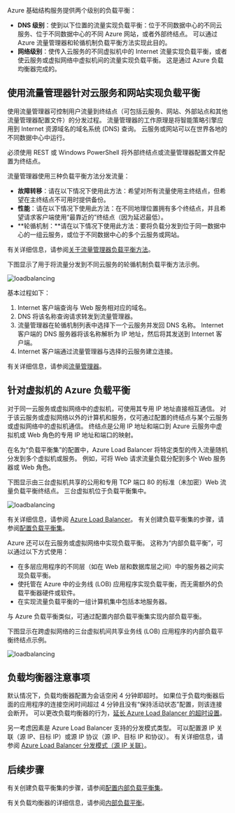

Azure 基础结构服务提供两个级别的负载平衡：

* **DNS 级别**：使到以下位置的流量实现负载平衡：位于不同数据中心的不同云服务、位于不同数据中心的不同 Azure 网站，或者外部终结点。 可以通过 Azure 流量管理器和轮循机制负载平衡方法实现此目的。
* **网络级别**：使传入云服务的不同虚拟机中的 Internet 流量实现负载平衡，或者使云服务或虚拟网络中虚拟机间的流量实现负载平衡。 这是通过 Azure 负载均衡器完成的。

## <a name="traffic-manager-load-balancing-for-cloud-services-and-websites"></a>使用流量管理器针对云服务和网站实现负载平衡
使用流量管理器可控制用户流量到终结点（可包括云服务、网站、外部站点和其他流量管理器配置文件）的分发过程。 流量管理器的工作原理是将智能策略引擎应用到 Internet 资源域名的域名系统 (DNS) 查询。 云服务或网站可以在世界各地的不同数据中心中运行。

必须使用 REST 或 Windows PowerShell 将外部终结点或流量管理器配置文件配置为终结点。

流量管理器使用三种负载平衡方法分发流量：

* **故障转移**：请在以下情况下使用此方法：希望对所有流量使用主终结点，但希望在主终结点不可用时提供备份。
* **性能**：请在以下情况下使用此方法：在不同地理位置拥有多个终结点，并且希望请求客户端使用“最靠近的”终结点（因为延迟最低）。
* **轮循机制：**请在以下情况下使用此方法：要将负载分发到位于同一数据中心的一组云服务，或位于不同数据中心的多个云服务或网站。

有关详细信息，请参阅[关于流量管理器负载平衡方法](../articles/traffic-manager/traffic-manager-routing-methods.md)。

下图显示了用于将流量分发到不同云服务的轮循机制负载平衡方法示例。

![loadbalancing](./media/virtual-machines-common-load-balance/TMSummary.png)

基本过程如下：

1. Internet 客户端查询与 Web 服务相对应的域名。
2. DNS 将该名称查询请求转发到流量管理器。
3. 流量管理器在轮循机制列表中选择下一个云服务并发回 DNS 名称。 Internet 客户端的 DNS 服务器将该名称解析为 IP 地址，然后将其发送到 Internet 客户端。
4. Internet 客户端通过流量管理器与选择的云服务建立连接。

有关详细信息，请参阅[流量管理器](../articles/traffic-manager/traffic-manager-overview.md)。

## <a name="azure-load-balancing-for-virtual-machines"></a>针对虚拟机的 Azure 负载平衡
对于同一云服务或虚拟网络中的虚拟机，可使用其专用 IP 地址直接相互通信。 对于该云服务或虚拟网络以外的计算机和服务，仅可通过配置的终结点与某个云服务或虚拟网络中的虚拟机通信。 终结点是公用 IP 地址和端口到 Azure 云服务中虚拟机或 Web 角色的专用 IP 地址和端口的映射。

在名为“负载平衡集”的配置中，Azure Load Balancer 将特定类型的传入流量随机分发到多个虚拟机或服务。 例如，可将 Web 请求流量负载分配到多个 Web 服务器或 Web 角色。

下图显示由三台虚拟机共享的公用和专用 TCP 端口 80 的标准（未加密）Web 流量负载平衡终结点。 三台虚拟机位于负载平衡集中。

![loadbalancing](./media/virtual-machines-common-load-balance/LoadBalancing.png)

有关详细信息，请参阅 [Azure Load Balancer](../articles/load-balancer/load-balancer-overview.md)。 有关创建负载平衡集的步骤，请参阅[配置负载平衡集](../articles/load-balancer/load-balancer-get-started-internet-arm-ps.md)。

Azure 还可以在云服务或虚拟网络中实现负载平衡。 这称为“内部负载平衡”，可以通过以下方式使用：

* 在多层应用程序的不同层（如在 Web 层和数据库层之间）中的服务器之间实现负载平衡。
* 使托管在 Azure 中的业务线 (LOB) 应用程序实现负载平衡，而无需额外的负载平衡器硬件或软件。
* 在实现流量负载平衡的一组计算机集中包括本地服务器。

与 Azure 负载平衡类似，可通过配置内部负载平衡集实现内部负载平衡。

下图显示在跨虚拟网络的三台虚拟机间共享业务线 (LOB) 应用程序的内部负载平衡终结点示例。

![loadbalancing](./media/virtual-machines-common-load-balance/LOBServers.png)

## <a name="load-balancer-considerations"></a>负载均衡器注意事项
默认情况下，负载均衡器配置为会话空闲 4 分钟即超时。 如果位于负载均衡器后面的应用程序的连接空闲时间超过 4 分钟且没有“保持活动状态”配置，则该连接会断开。 可以更改负载均衡器的行为，[延长 Azure Load Balancer 的超时设置](../articles/load-balancer/load-balancer-tcp-idle-timeout.md)。

另一考虑因素是 Azure Load Balancer 支持的分发模式类型。 可以配置源 IP 关联（源 IP、目标 IP）或源 IP 协议（源 IP、目标 IP 和协议）。 有关详细信息，请参阅 [Azure Load Balancer 分发模式（源 IP 关联）](../articles/load-balancer/load-balancer-distribution-mode.md)。

## <a name="next-steps"></a>后续步骤
有关创建负载平衡集的步骤，请参阅[配置内部负载平衡集](../articles/load-balancer/load-balancer-get-started-ilb-arm-ps.md)。

有关负载均衡器的详细信息，请参阅[内部负载平衡](../articles/load-balancer/load-balancer-internal-overview.md)。



<!--HONumber=Nov16_HO3-->


